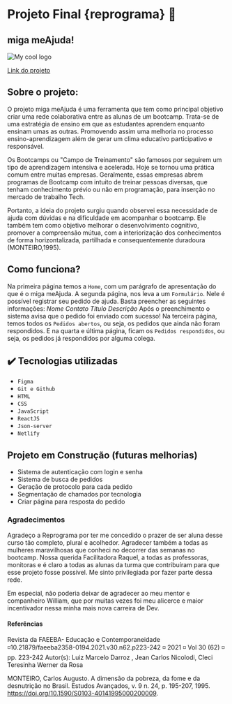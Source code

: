 # Projeto Final {reprograma} :purple_heart: 

## miga meAjuda! 

<img src="https://media0.giphy.com/media/fb4Fa1bm5UU2fjMfaj/giphy.gif?cid=790b7611458ec02845221c204338e75ff2931a59cd151df5&rid=giphy.gif&ct=g" alt="My cool logo"/> 


[Link do projeto]()



##  Sobre o projeto:

O projeto miga meAjuda é uma ferramenta que tem como principal objetivo criar uma rede colaborativa entre as alunas de um bootcamp. Trata-se de uma estratégia de ensino em que as estudantes aprendem enquanto ensinam umas as outras. Promovendo assim uma melhoria no processo ensino-aprendizagem além de gerar um clima educativo participativo e responsável.

Os Bootcamps ou "Campo de Treinamento" são famosos por seguirem um tipo de aprendizagem intensiva e acelerada. Hoje se tornou uma prática comum entre muitas empresas. Geralmente, essas empresas abrem programas de Bootcamp com intuito de treinar pessoas diversas, que tenham conhecimento prévio ou não em programação, para inserção no mercado de trabalho Tech.

Portanto, a ideia do projeto surgiu quando observei essa necessidade de ajuda com dúvidas e na dificuldade em acompanhar o bootcamp. Ele também tem como objetivo melhorar o desenvolvimento cognitivo, promover a compreensão mútua, com a interiorização dos conhecimentos de forma horizontalizada, partilhada e consequentemente duradoura (MONTEIRO,1995).


## Como funciona?

Na primeira página temos a ``Home``, com um parágrafo de apresentação do que é o miga meAjuda.
A segunda página, nos leva a um ``Formulário``. Nele é possível registrar seu pedido de ajuda. Basta preencher as seguintes informações:
_Nome_
_Contato_
_Título_
_Descrição_
Após o preenchimento o sistema avisa que o pedido foi enviado com sucesso!
Na terceira página, temos todos os ``Pedidos abertos``, ou seja, os pedidos que ainda não foram respondidos.
E na quarta e última página, ficam os ``Pedidos respondidos``, ou seja, os pedidos já respondidos por alguma colega.


## ✔️ Tecnologias utilizadas
 
*  ``Figma``
* ``Git e Github``
* ``HTML``
* ``CSS``
* ``JavaScript``
* ``ReactJS``
* ``Json-server``
* ``Netlify``


## Projeto em Construção (futuras melhorias) ##

* Sistema de autenticação com login e senha
* Sistema de busca de pedidos
* Geração de protocolo para cada pedido
* Segmentação de chamados por tecnologia
* Criar página para resposta do pedido

### Agradecimentos ###

Agradeço a Reprograma por ter me concedido o prazer de ser aluna desse curso tão completo, plural e acolhedor. Agradecer também a todas as mulheres maravilhosas que conheci no decorrer das semanas no bootcamp. Nossa querida Facilitadora Raquel, a todas as professoras, monitoras e é claro a todas as alunas da turma que contribuíram para que esse projeto fosse possível. Me sinto privilegiada por fazer parte dessa rede.

Em especial, não poderia deixar de agradecer ao meu mentor e companheiro William, que por muitas vezes foi meu alicerce e maior incentivador nessa minha mais nova carreira de Dev.


#### Referências ####

Revista da FAEEBA- Educação e Contemporaneidade ◽10.21879/faeeba2358-0194.2021.v30.n62.p223-242 ◽ 2021 ◽ Vol 30 (62) ◽ pp. 223-242
Autor(s): Luiz Marcelo Darroz , Jean Carlos Nicolodi,  Cleci Teresinha Werner da Rosa

MONTEIRO, Carlos Augusto. A dimensão da pobreza, da fome e da desnutrição no Brasil. Estudos Avançados, v. 9 n. 24, p. 195-207, 1995. https://doi.org/10.1590/S0103-40141995000200009.


